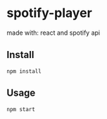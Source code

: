 # spotify-player
made with: react and spotify api

Install
---
`npm install`

Usage
---
`npm start`
